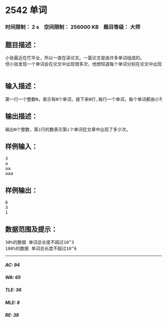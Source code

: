 # 2542 单词   
### 时间限制： 2 s&nbsp;&nbsp;&nbsp;&nbsp;空间限制： 256000 KB&nbsp;&nbsp;&nbsp;&nbsp;题目等级： 大师  
## 题目描述：  

<pre>
小张最近在忙毕业，所以一直在读论文。一篇论文是由许多单词组成的。
但小张发现一个单词会在论文中出现很多次，他想知道每个单词分别在论文中出现了多少次。
 
</pre>
  
  
## 输入描述：  

<pre>
第一行一个整数N，表示有N个单词，接下来N行,每行一个单词，每个单词都由小写字母组成（N<=200）
</pre>
  
  
## 输出描述：  

<pre>
输出N个整数，第i行的数表示第i个单词在文章中出现了多少次。
</pre>
  
  
## 样例输入：  

<pre>
3  
a  
aa  
aaa
</pre>
  
  
## 样例输出：  

<pre>
6
3
1
</pre>
  
  
## 数据范围及提示：  

<pre>
30%的数据 单词总长度不超过10^3  
100%的数据 单词总长度不超过10^6
</pre>
  
  
***  

##### AC: 94  
##### WA: 65  
##### TLE: 36  
##### MLE: 8  
##### RE: 38  
